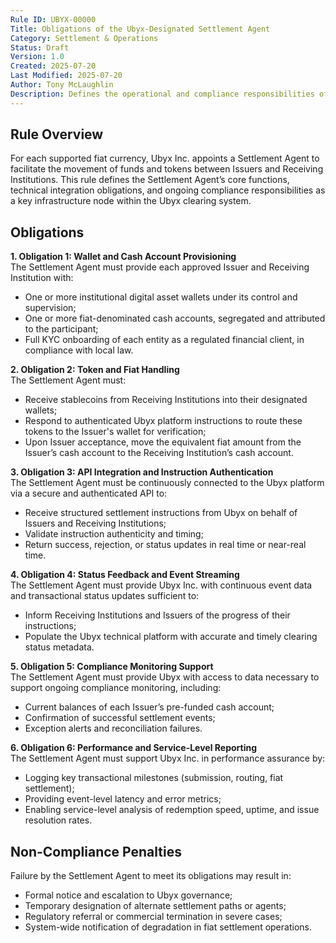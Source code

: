 ```yaml
---
Rule ID: UBYX-00000  
Title: Obligations of the Ubyx-Designated Settlement Agent  
Category: Settlement & Operations  
Status: Draft  
Version: 1.0  
Created: 2025-07-20  
Last Modified: 2025-07-20  
Author: Tony McLaughlin  
Description: Defines the operational and compliance responsibilities of the Settlement Agent nominated by Ubyx Inc. to support redemption flows in each supported fiat currency.  
---
```


## Rule Overview

For each supported fiat currency, Ubyx Inc. appoints a Settlement Agent to facilitate the movement of funds and tokens between Issuers and Receiving Institutions. This rule defines the Settlement Agent’s core functions, technical integration obligations, and ongoing compliance responsibilities as a key infrastructure node within the Ubyx clearing system.

## Obligations

**1. Obligation 1: Wallet and Cash Account Provisioning**  
The Settlement Agent must provide each approved Issuer and Receiving Institution with:
- One or more institutional digital asset wallets under its control and supervision;  
- One or more fiat-denominated cash accounts, segregated and attributed to the participant;  
- Full KYC onboarding of each entity as a regulated financial client, in compliance with local law.

**2. Obligation 2: Token and Fiat Handling**  
The Settlement Agent must:
- Receive stablecoins from Receiving Institutions into their designated wallets;  
- Respond to authenticated Ubyx platform instructions to route these tokens to the Issuer's wallet for verification;  
- Upon Issuer acceptance, move the equivalent fiat amount from the Issuer’s cash account to the Receiving Institution’s cash account.

**3. Obligation 3: API Integration and Instruction Authentication**  
The Settlement Agent must be continuously connected to the Ubyx platform via a secure and authenticated API to:
- Receive structured settlement instructions from Ubyx on behalf of Issuers and Receiving Institutions;  
- Validate instruction authenticity and timing;  
- Return success, rejection, or status updates in real time or near-real time.

**4. Obligation 4: Status Feedback and Event Streaming**  
The Settlement Agent must provide Ubyx Inc. with continuous event data and transactional status updates sufficient to:
- Inform Receiving Institutions and Issuers of the progress of their instructions;  
- Populate the Ubyx technical platform with accurate and timely clearing status metadata.

**5. Obligation 5: Compliance Monitoring Support**  
The Settlement Agent must provide Ubyx with access to data necessary to support ongoing compliance monitoring, including:
- Current balances of each Issuer’s pre-funded cash account;  
- Confirmation of successful settlement events;  
- Exception alerts and reconciliation failures.

**6. Obligation 6: Performance and Service-Level Reporting**  
The Settlement Agent must support Ubyx Inc. in performance assurance by:
- Logging key transactional milestones (submission, routing, fiat settlement);  
- Providing event-level latency and error metrics;  
- Enabling service-level analysis of redemption speed, uptime, and issue resolution rates.

## Non-Compliance Penalties

Failure by the Settlement Agent to meet its obligations may result in:

- Formal notice and escalation to Ubyx governance;  
- Temporary designation of alternate settlement paths or agents;  
- Regulatory referral or commercial termination in severe cases;  
- System-wide notification of degradation in fiat settlement operations.
